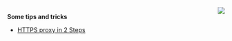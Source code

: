 <img align="right" src="https://github-readme-stats.vercel.app/api?username=argami&count_private=true&show_icons=true" />

**Some tips and tricks**

- [HTTPS proxy in 2 Steps](https://gist.github.com/argami/f4ebf6025ea15460e2f7a68bccd12aca)

